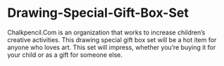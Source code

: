# Drawing-Special-Gift-Box-Set
Chalkpencil.Com is an organization that works to increase children’s creative activities. This drawing special gift box set will be a hot item for anyone who loves art. This set will impress, whether you’re buying it for your child or as a gift for someone else. 
